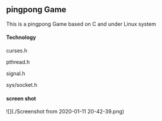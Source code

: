 ## pingpong Game

This is a pingpong Game based on C and under Linux system

#### Technology

curses.h

pthread.h

signal.h

sys/socket.h

#### screen shot

![](./Screenshot from 2020-01-11 20-42-39.png)





